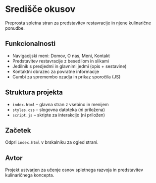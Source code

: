 # Središče okusov

Preprosta spletna stran za predstavitev restavracije in njene kulinarične ponudbe.

## Funkcionalnosti
- Navigacijski meni: Domov, O nas, Meni, Kontakt
- Predstavitev restavracije z besedilom in slikami
- Jedilnik s predjedmi in glavnimi jedmi (opis + sestavine)
- Kontaktni obrazec za povratne informacije
- Gumbi za spremembo ozadja in prikaz sporočila (JS)

## Struktura projekta
- `index.html` – glavna stran z vsebino in menijem
- `styles.css` – slogovna datoteka (ni priložena)
- `script.js` – skripte za interakcijo (ni priložen)

## Začetek
Odpri `index.html` v brskalniku za ogled strani.

## Avtor
Projekt ustvarjen za učenje osnov spletnega razvoja in predstavitev kulinaričnega koncepta.
